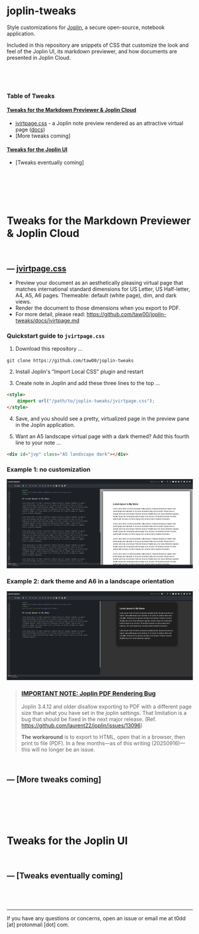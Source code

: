 # joplin-tweaks

Style customizations for [Joplin](https://joplinapp.org/), a secure
open-source, notebook application.

Included in this repository are snippets of CSS that customize the look and
feel of the Joplin UI, its markdown previewer, and how documents are presented
in Joplin Cloud.

&ZeroWidthSpace;

&ZeroWidthSpace;

### Table of Tweaks

#### [Tweaks for the Markdown Previewer & Joplin Cloud](#tweaks-for-the-markdown-previewer--joplin-cloud-1)

- [jvirtpage.css](#jvirtpagecss) - a Joplin note preview rendered as an
  attractive virtual page ([docs](docs/jvirtpage.md))
- [More tweaks coming]

#### [Tweaks for the Joplin UI](#tweaks-for-the-joplin-ui-1)

- [Tweaks eventually coming]

&ZeroWidthSpace;

&ZeroWidthSpace;

&ZeroWidthSpace;

# Tweaks for the Markdown Previewer & Joplin Cloud

&ZeroWidthSpace;

## — [jvirtpage.css](jvirtpage.css)

- Preview your document as an aesthetically pleasing virtual page that
  matches international standard dimensions for US Letter, US Half-letter, A4,
  A5, A6 pages. Themeable: default (white page), dim, and dark views.
- Render the document to those dimensions when you export to PDF.
- For more detail, please read:
  https://github.com/taw00/joplin-tweaks/docs/jvirtpage.md

### Quickstart guide to `jvirtpage.css`

1. Download this repository …

`git clone https://github.com/taw00/joplin-tweaks`

2. Install Joplin's "Import Local CSS" plugin and restart

3. Create note in Joplin and add these three lines to the top …

```html
<style>
    @import url("/path/to/joplin-tweaks/jvirtpage.css");
</style>
```

4. Save, and you should see a pretty, virtualized page in the preview pane in
   the Joplin application.

5. Want an A5 landscape virtual page with a dark themed? Add this fourth line
   to your note …

```html
<div id="jvp" class="A5 landscape dark"></div>
```

### Example 1: no customization

![jvirtpage-default-us-letter](docs/images/jvirtpage-default-us-letter.png)

### Example 2: dark theme and A6 in a landscape orientation
![jvirtpage-dark-a6-landscape](docs/images/jvirtpage-dark-a6-landscape.png)

> ### [IMPORTANT NOTE: Joplin PDF Rendering Bug](https://github.com/laurent22/joplin/issues/13096)
> 
> Joplin 3.4.12 and older disallow exporting to PDF with a different page size
> than what you have set in the joplin settings. That limitation is a bug that
> should be fixed in the next major release. (Ref.
> https://github.com/laurent22/joplin/issues/13096)
>
> **The workaround** is to export to HTML, open that in a browser, then print
> to file (PDF). In a few months—as of this writing (20250916)—this will
> no longer be an issue.

&ZeroWidthSpace;

## — [More tweaks coming]

&ZeroWidthSpace;

&ZeroWidthSpace;

&ZeroWidthSpace;

# Tweaks for the Joplin UI

&ZeroWidthSpace;

## — [Tweaks eventually coming]

&ZeroWidthSpace;

&ZeroWidthSpace;

--- 

If you have any questions or concerns, open an issue or email me at t0dd [at]
protonmail [dot] com.


